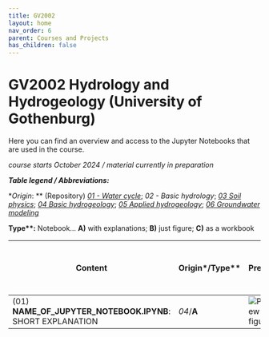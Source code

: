```yaml
---
title: GV2002
layout: home
nav_order: 6
parent: Courses and Projects
has_children: false
---
```


# GV2002 Hydrology and Hydrogeology (University of Gothenburg)

Here you can find an overview and access to the Jupyter Notebooks that are used in the course.


_course starts October 2024 / material currently in preparation_

**_Table legend / Abbreviations:_**

**Origin*: ** (Repository) [_01 - Water cycle_](https://github.com/gw-inux/Jupyter-Notebooks/tree/main/01%20Water%20cycle); _02 - Basic hydrology_; [_03 Soil physics_](https://github.com/gw-inux/Jupyter-Notebooks/tree/main/03%20Soil%20physics); [_04 Basic hydrogeology_](https://github.com/gw-inux/Jupyter-Notebooks/tree/main/04%20Basic%20hydrogeology); [_05 Applied hydrogeology_](https://github.com/gw-inux/Jupyter-Notebooks/tree/main/05%20Applied%20hydrogeology); [_06 Groundwater modeling_](https://github.com/gw-inux/Jupyter-Notebooks/tree/main/06%20Groundwater%20modeling)

**Type\**:** Notebook...  **A)** with explanations; **B)** just figure; **C)** as a workbook 

|Content|Origin*/Type**|Preview|Access (via MyBinder and Voila)| QR for access |
|-------|-----------|------| --- | --- |
|(01) **NAME_OF_JUPYTER_NOTEBOOK.IPYNB**: SHORT EXPLANATION| _04_/**A** |![Preview figure](./assets/images/YOUR_COURSE/pre/PRE_YOURCOURSEGWP01.png?raw=true)|[![Binder](./assets/images/NB_badge_logo.png)](https://mybinder.org/v2/gh/gw-inux/Jupyter-Notebooks/HEAD?urlpath=notebooks%2FFOLDER_IN_THE_REPOSITORY%2FNAME_OF_JUPYTER_NOTEBOOK.ipynb)[![Binder](./assets/images/VD_badge_logo.png)](https://mybinder.org/v2/gh/gw-inux/Jupyter-Notebooks/HEAD?urlpath=voila%2Frender%2FFOLDER_IN_THE_REPOSITORY%2FNAME_OF_JUPYTER_NOTEBOOK.ipynb)|![QR](./assets/images/YOUR_COURSE/qr/QR_YOURCOURSE01.png?raw=true)|

